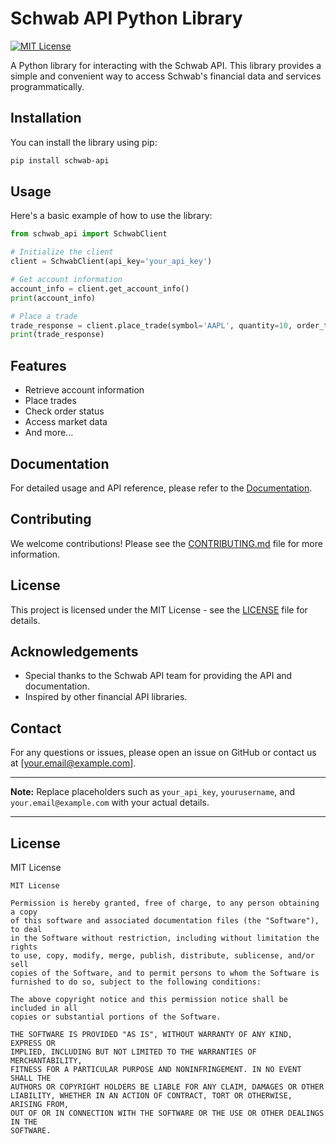 
# Schwab API Python Library

[![MIT License](https://img.shields.io/badge/license-MIT-blue.svg)](LICENSE)

A Python library for interacting with the Schwab API. This library provides a simple and convenient way to access Schwab's financial data and services programmatically.

## Installation

You can install the library using pip:

```bash
pip install schwab-api
```

## Usage

Here's a basic example of how to use the library:

```python
from schwab_api import SchwabClient

# Initialize the client
client = SchwabClient(api_key='your_api_key')

# Get account information
account_info = client.get_account_info()
print(account_info)

# Place a trade
trade_response = client.place_trade(symbol='AAPL', quantity=10, order_type='buy')
print(trade_response)
```

## Features

- Retrieve account information
- Place trades
- Check order status
- Access market data
- And more...

## Documentation

For detailed usage and API reference, please refer to the [Documentation](https://github.com/yourusername/schwab-api/wiki).

## Contributing

We welcome contributions! Please see the [CONTRIBUTING.md](CONTRIBUTING.md) file for more information.

## License

This project is licensed under the MIT License - see the [LICENSE](LICENSE) file for details.

## Acknowledgements

- Special thanks to the Schwab API team for providing the API and documentation.
- Inspired by other financial API libraries.

## Contact

For any questions or issues, please open an issue on GitHub or contact us at [your.email@example.com].

---

**Note:** Replace placeholders such as `your_api_key`, `yourusername`, and `your.email@example.com` with your actual details.

---

## License

MIT License

```
MIT License

Permission is hereby granted, free of charge, to any person obtaining a copy
of this software and associated documentation files (the "Software"), to deal
in the Software without restriction, including without limitation the rights
to use, copy, modify, merge, publish, distribute, sublicense, and/or sell
copies of the Software, and to permit persons to whom the Software is
furnished to do so, subject to the following conditions:

The above copyright notice and this permission notice shall be included in all
copies or substantial portions of the Software.

THE SOFTWARE IS PROVIDED "AS IS", WITHOUT WARRANTY OF ANY KIND, EXPRESS OR
IMPLIED, INCLUDING BUT NOT LIMITED TO THE WARRANTIES OF MERCHANTABILITY,
FITNESS FOR A PARTICULAR PURPOSE AND NONINFRINGEMENT. IN NO EVENT SHALL THE
AUTHORS OR COPYRIGHT HOLDERS BE LIABLE FOR ANY CLAIM, DAMAGES OR OTHER
LIABILITY, WHETHER IN AN ACTION OF CONTRACT, TORT OR OTHERWISE, ARISING FROM,
OUT OF OR IN CONNECTION WITH THE SOFTWARE OR THE USE OR OTHER DEALINGS IN THE
SOFTWARE.
```
